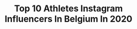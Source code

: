 ---
title: Top 10 Athletes Instagram Influencers In Belgium In 2020
description: >-
  Find top athletes Instagram influencers in Belgium in 2020. Most popular hashtags: #smile #teambelgium #tbt #blessed.
platform: Instagram
profiles:
  - username: "liefde.smkr"
    fullname: >-
      Liefde Schoemaker
    location: "Belgium"
    followers: 3215
    engagement: 3346
    commentsToLikes: 0.072042
    id: ck0vy804q2oap0i1984wop5gx
    verified: false
    hashtags: "#trackgirls, #roadtobaku, #jed, #worldrelays"
  - username: "jonathandavid450"
    fullname: >-
      Jonathan David Jr.
    location: "Belgium"
    followers: 22382
    engagement: 1564
    commentsToLikes: 0.022777
    id: ck5hfn41tya1i0i11zyjodf9n
    verified: true
    hashtags: "#cnl, #canadared, #adidasgmr, #hometeam"
  - username: "remi.ganzeman"
    fullname: >-
      REMI GANZEMAN
    location: "Belgium"
    followers: 22673
    engagement: 377
    commentsToLikes: 0.065840
    id: ck0twglz0fack0i196e89a169
    verified: false
    hashtags: "#cheatday, #ibiza, #newchapter, #cafeine"
  - username: "cynthia_bolingo"
    fullname: >-
      B O L I N G O 🌷
    location: "Belgium"
    followers: 9192
    engagement: 1321
    commentsToLikes: 0.037522
    id: ck5qbyxvao1y20i11lz2eveu7
    verified: false
    hashtags: "#friends, #keepgoing, #award, #tracklife"
  - username: "woutvanaert"
    fullname: >-
      Wout van Aert
    location: "Belgium"
    followers: 248767
    engagement: 1165
    commentsToLikes: 0.012002
    id: ck0tw2nspdr8w0i192v7k3gis
    verified: true
    hashtags: "#staysafetogether, #holidays, #passioneceleste, #flattenthecurve"
  - username: "deghali_walid84"
    fullname: >-
      ワリド Deghali Walid®️🥋🇧🇪 / 🇲🇦
    location: "Belgium"
    followers: 2103
    engagement: 3088
    commentsToLikes: 0.047623
    id: ck6trkqotzjyy0j71gmkma9q1
    verified: false
    hashtags: "#kumite, #1080, #wkf, #marrakesh"
  - username: "nathannuyts"
    fullname: >-
      NATHAN | REBELIEVE
    location: "Belgium"
    followers: 41490
    engagement: 1923
    commentsToLikes: 0.015531
    id: ck6u50y4h6y710j71phpt1cgv
    verified: false
    hashtags: "#kettlebell, #hiit"
  - username: "iboufay28"
    fullname: >-
      Ibrahima Fall Faye🏀
    location: "Belgium"
    followers: 4891
    engagement: 1640
    commentsToLikes: 0.036423
    id: ck5zuz7sj3aut0i14pwl4qfeu
    verified: true
    hashtags: "#28, #champs"
  - username: "alihealth_1"
    fullname: >-
      Ali Bilal (IFBB PRO)
    location: "Belgium"
    followers: 84188
    engagement: 590
    commentsToLikes: 0.021218
    id: ck5ca6efzcsdr0i11x61122fr
    verified: false
    hashtags: "#tbt2019, #roadtrip, #mood, #menstyle"
  - username: "wttessa"
    fullname: >-
      Tessa Wullaert
    location: "Belgium"
    followers: 49836
    engagement: 530
    commentsToLikes: 0.009568
    id: ck5c0fp4kt1ka0i115lixps2x
    verified: true
    hashtags: "#neverbored, #ad, #developedwithderms, #tbt"
---